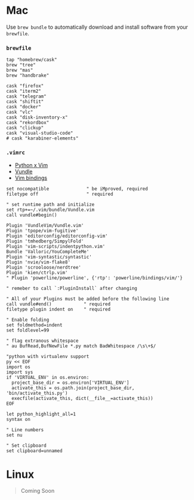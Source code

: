 # Mac

Use `brew bundle` to automatically download and install software from your `brewfile`.

### `brewfile`
```
tap "homebrew/cask"
brew "tree"
brew "mas"
brew "handbrake"

cask "firefox"
cask "iterm2"
cask "telegram"
cask "shiftit"
cask "docker"
cask "vlc"
cask "disk-inventory-x"
cask "rekordbox"
cask "clickup"
cask "visual-studio-code"
# cask "karabiner-elements"
```

### `.vimrc`

* [Python x Vim](https://realpython.com/vim-and-python-a-match-made-in-heaven/)
* [Vundle](https://github.com/VundleVim/Vundle.vim#quick-start)
* [Vim bindings](https://stackoverflow.com/a/5400978/5684214)


```
set nocompatible              " be iMproved, required
filetype off                  " required

" set runtime path and initialize
set rtp+=~/.vim/bundle/Vundle.vim
call vundle#begin()

Plugin 'VundleVim/Vundle.vim'
Plugin 'tpope/vim-fugitive'
Plugin 'editorconfig/editorconfig-vim'
Plugin 'tmhedberg/SimpylFold'
Plugin 'vim-scripts/indentpython.vim'
Bundle 'Valloric/YouCompleteMe'
Plugin 'vim-syntastic/syntastic'
Plugin 'nvie/vim-flake8'
Plugin 'scrooloose/nerdtree'
Plugin 'kien/ctrlp.vim'
" Plugin 'powerline/powerline', {'rtp': 'powerline/bindings/vim/'}

" remeber to call `:PluginInstall` after changing

" All of your Plugins must be added before the following line
call vundle#end()            " required
filetype plugin indent on    " required

" Enable folding
set foldmethod=indent
set foldlevel=99

" flag extranous whitespace
" au BufRead,BufNewFile *.py match BadWhitespace /\s\+$/

"python with virtualenv support
py << EOF
import os
import sys
if 'VIRTUAL_ENV' in os.environ:
  project_base_dir = os.environ['VIRTUAL_ENV']
  activate_this = os.path.join(project_base_dir, 'bin/activate_this.py')
  execfile(activate_this, dict(__file__=activate_this))
EOF

let python_highlight_all=1
syntax on

" Line numbers
set nu

" Set clipboard
set clipboard=unnamed
```

# Linux

> Coming Soon
